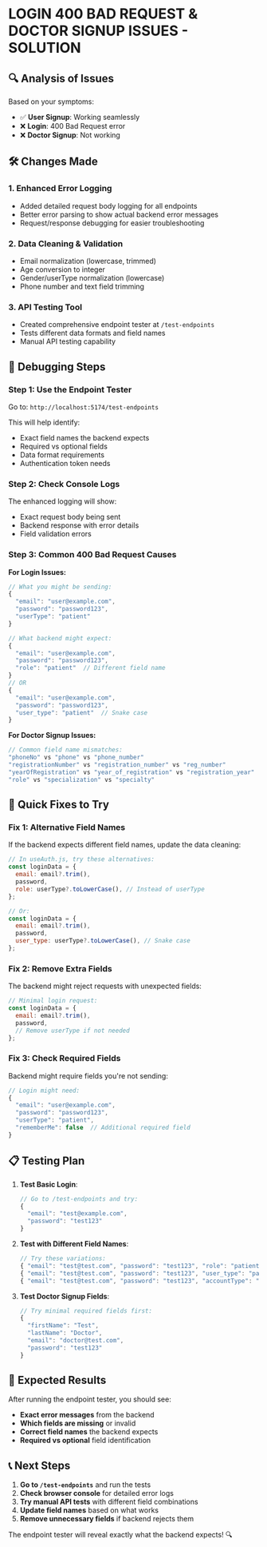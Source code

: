 # LOGIN 400 BAD REQUEST & DOCTOR SIGNUP ISSUES - SOLUTION

## 🔍 Analysis of Issues

Based on your symptoms:

- ✅ **User Signup**: Working seamlessly
- ❌ **Login**: 400 Bad Request error
- ❌ **Doctor Signup**: Not working

## 🛠️ Changes Made

### 1. **Enhanced Error Logging**

- Added detailed request body logging for all endpoints
- Better error parsing to show actual backend error messages
- Request/response debugging for easier troubleshooting

### 2. **Data Cleaning & Validation**

- Email normalization (lowercase, trimmed)
- Age conversion to integer
- Gender/userType normalization (lowercase)
- Phone number and text field trimming

### 3. **API Testing Tool**

- Created comprehensive endpoint tester at `/test-endpoints`
- Tests different data formats and field names
- Manual API testing capability

## 🧪 Debugging Steps

### Step 1: Use the Endpoint Tester

Go to: `http://localhost:5174/test-endpoints`

This will help identify:

- Exact field names the backend expects
- Required vs optional fields
- Data format requirements
- Authentication token needs

### Step 2: Check Console Logs

The enhanced logging will show:

- Exact request body being sent
- Backend response with error details
- Field validation errors

### Step 3: Common 400 Bad Request Causes

**For Login Issues:**

```javascript
// What you might be sending:
{
  "email": "user@example.com",
  "password": "password123",
  "userType": "patient"
}

// What backend might expect:
{
  "email": "user@example.com",
  "password": "password123",
  "role": "patient"  // Different field name
}
// OR
{
  "email": "user@example.com",
  "password": "password123",
  "user_type": "patient"  // Snake case
}
```

**For Doctor Signup Issues:**

```javascript
// Common field name mismatches:
"phoneNo" vs "phone" vs "phone_number"
"registrationNumber" vs "registration_number" vs "reg_number"
"yearOfRegistration" vs "year_of_registration" vs "registration_year"
"role" vs "specialization" vs "specialty"
```

## 🔧 Quick Fixes to Try

### Fix 1: Alternative Field Names

If the backend expects different field names, update the data cleaning:

```javascript
// In useAuth.js, try these alternatives:
const loginData = {
  email: email?.trim(),
  password,
  role: userType?.toLowerCase(), // Instead of userType
};

// Or:
const loginData = {
  email: email?.trim(),
  password,
  user_type: userType?.toLowerCase(), // Snake case
};
```

### Fix 2: Remove Extra Fields

The backend might reject requests with unexpected fields:

```javascript
// Minimal login request:
const loginData = {
  email: email?.trim(),
  password,
  // Remove userType if not needed
};
```

### Fix 3: Check Required Fields

Backend might require fields you're not sending:

```javascript
// Login might need:
{
  "email": "user@example.com",
  "password": "password123",
  "userType": "patient",
  "rememberMe": false  // Additional required field
}
```

## 📋 Testing Plan

1. **Test Basic Login**:

   ```javascript
   // Go to /test-endpoints and try:
   {
     "email": "test@example.com",
     "password": "test123"
   }
   ```

2. **Test with Different Field Names**:

   ```javascript
   // Try these variations:
   { "email": "test@test.com", "password": "test123", "role": "patient" }
   { "email": "test@test.com", "password": "test123", "user_type": "patient" }
   { "email": "test@test.com", "password": "test123", "accountType": "patient" }
   ```

3. **Test Doctor Signup Fields**:
   ```javascript
   // Try minimal required fields first:
   {
     "firstName": "Test",
     "lastName": "Doctor",
     "email": "doctor@test.com",
     "password": "test123"
   }
   ```

## 🎯 Expected Results

After running the endpoint tester, you should see:

- **Exact error messages** from the backend
- **Which fields are missing** or invalid
- **Correct field names** the backend expects
- **Required vs optional** field identification

## 📞 Next Steps

1. **Go to `/test-endpoints`** and run the tests
2. **Check browser console** for detailed error logs
3. **Try manual API tests** with different field combinations
4. **Update field names** based on what works
5. **Remove unnecessary fields** if backend rejects them

The endpoint tester will reveal exactly what the backend expects! 🔍
